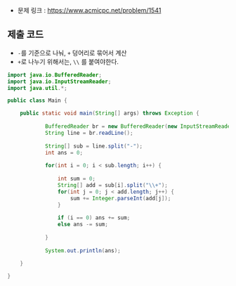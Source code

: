 
- 문제 링크 : https://www.acmicpc.net/problem/1541

## 제출 코드
-  `-`를 기준으로 나눠, `+` 덩어리로 묶어서 계산
- `+`로 나누기 위해서는, `\\` 를 붙여야한다.

```java
import java.io.BufferedReader;
import java.io.InputStreamReader;
import java.util.*;

public class Main {

	public static void main(String[] args) throws Exception {
		
			BufferedReader br = new BufferedReader(new InputStreamReader(System.in));
			String line = br.readLine();
			
			String[] sub = line.split("-");
			int ans = 0;
			
			for(int i = 0; i < sub.length; i++) {
				
				int sum = 0;
				String[] add = sub[i].split("\\+");
				for(int j = 0; j < add.length; j++) {
					sum += Integer.parseInt(add[j]);
				}
				
				if (i == 0) ans += sum;
				else ans -= sum;
				
			}
			
			System.out.println(ans);
			
	}

}
```